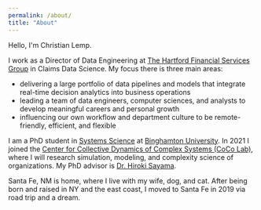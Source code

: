 ```yaml
---
permalink: /about/
title: "About"
---
```


Hello, I'm Christian Lemp.

I work as a Director of Data Engineering at [The Hartford Financial Services Group](https://www.thehartford.com/) in Claims Data Science. My focus there is three main areas:
    
- delivering a large portfolio of data pipelines and models that integrate real-time decision analytics into business operations
- leading a team of data engineers, computer sciences, and analysts to develop meaningful careers and personal growth
- influencing our own workflow and department culture to be remote-friendly, efficient, and flexible

I am a PhD student in [Systems Science](https://www.binghamton.edu/apps/academics/program/gd/systems-science) at [Binghamton University](https://www.binghamton.edu/watson/). In 2021 I joined the [Center for Collective Dynamics of Complex Systems (CoCo Lab)](http://coco.binghamton.edu/), where I will research simulation, modeling, and complexity science of organizations. My PhD advisor is [Dr. Hiroki Sayama](http://bingweb.binghamton.edu/~sayama/).

Santa Fe, NM is home, where I live with my wife, dog, and cat. After being born and raised in NY and the east coast, I moved to Santa Fe in 2019 via road trip and a dream.